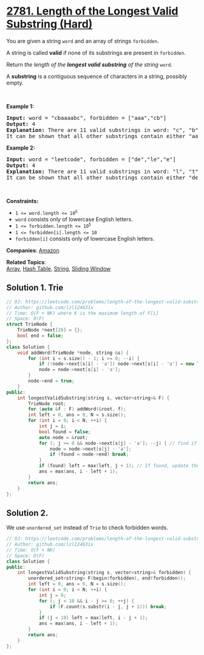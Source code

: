 # [2781. Length of the Longest Valid Substring (Hard)](https://leetcode.com/problems/length-of-the-longest-valid-substring)

<p>You are given a string <code>word</code> and an array of strings <code>forbidden</code>.</p>
<p>A string is called <strong>valid</strong> if none of its substrings are present in <code>forbidden</code>.</p>
<p>Return <em>the length of the <strong>longest valid substring</strong> of the string </em><code>word</code>.</p>
<p>A <strong>substring</strong> is a contiguous sequence of characters in a string, possibly empty.</p>
<p>&nbsp;</p>
<p><strong class="example">Example 1:</strong></p>
<pre><strong>Input:</strong> word = "cbaaaabc", forbidden = ["aaa","cb"]
<strong>Output:</strong> 4
<strong>Explanation:</strong> There are 11 valid substrings in word: "c", "b", "a", "ba", "aa", "bc", "baa", "aab", "ab", "abc" and "aabc". The length of the longest valid substring is 4. 
It can be shown that all other substrings contain either "aaa" or "cb" as a substring. </pre>
<p><strong class="example">Example 2:</strong></p>
<pre><strong>Input:</strong> word = "leetcode", forbidden = ["de","le","e"]
<strong>Output:</strong> 4
<strong>Explanation:</strong> There are 11 valid substrings in word: "l", "t", "c", "o", "d", "tc", "co", "od", "tco", "cod", and "tcod". The length of the longest valid substring is 4.
It can be shown that all other substrings contain either "de", "le", or "e" as a substring. 
</pre>
<p>&nbsp;</p>
<p><strong>Constraints:</strong></p>
<ul>
	<li><code>1 &lt;= word.length &lt;= 10<sup>5</sup></code></li>
	<li><code>word</code> consists only of lowercase English letters.</li>
	<li><code>1 &lt;= forbidden.length &lt;= 10<sup>5</sup></code></li>
	<li><code>1 &lt;= forbidden[i].length &lt;= 10</code></li>
	<li><code>forbidden[i]</code> consists only of lowercase English letters.</li>
</ul>

**Companies**:
[Amazon](https://leetcode.com/company/amazon)

**Related Topics**:  
[Array](https://leetcode.com/tag/array/), [Hash Table](https://leetcode.com/tag/hash-table/), [String](https://leetcode.com/tag/string/), [Sliding Window](https://leetcode.com/tag/sliding-window/)

## Solution 1. Trie

```cpp
// OJ: https://leetcode.com/problems/length-of-the-longest-valid-substring
// Author: github.com/lzl124631x
// Time: O(F + NK) where K is the maximum length of F[i]
// Space: O(F)
struct TrieNode {
    TrieNode *next[26] = {};
    bool end = false;
};
class Solution {
    void addWord(TrieNode *node, string &s) {
        for (int i = s.size() - 1; i >= 0; --i) {
            if (!node->next[s[i] - 'a']) node->next[s[i] - 'a'] = new TrieNode();
            node = node->next[s[i] - 'a'];
        }
        node->end = true;
    }
public:
    int longestValidSubstring(string s, vector<string>& F) {
        TrieNode root;
        for (auto &f : F) addWord(&root, f);
        int left = 0, ans = 0, N = s.size();
        for (int i = 0; i < N; ++i) {
            int j = i;
            bool found = false;
            auto node = &root;
            for (; j >= 0 && node->next[s[j] - 'a']; --j) { // find if there is some banned words ending at s[i]
                node = node->next[s[j] - 'a'];
                if (found = node->end) break;
            }
            if (found) left = max(left, j + 1); // If found, update the left bound
            ans = max(ans, i - left + 1);
        }
        return ans;
    }
};
```

## Solution 2.

We use `unordered_set` instead of `Trie` to check forbidden words.

```cpp
// OJ: https://leetcode.com/problems/length-of-the-longest-valid-substring
// Author: github.com/lzl124631x
// Time: O(F + NK)
// Space: O(F)
class Solution {
public:
    int longestValidSubstring(string s, vector<string>& forbidden) {
        unordered_set<string> F(begin(forbidden), end(forbidden));
        int left = 0, ans = 0, N = s.size();
        for (int i = 0; i < N; ++i) {
            int j = 0;
            for (; j < 10 && i - j >= 0; ++j) {
                if (F.count(s.substr(i - j, j + 1))) break;
            }
            if (j < 10) left = max(left, i - j + 1);
            ans = max(ans, i - left + 1);
        }
        return ans;
    }
};
```